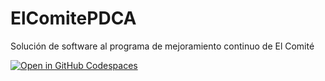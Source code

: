 # ElComitePDCA
Solución de software al programa de mejoramiento continuo de El Comité

[![Open in GitHub Codespaces](https://github.com/codespaces/badge.svg)](https://codespaces.new/ImKrav/ElComitePDCA?quickstart=1)
